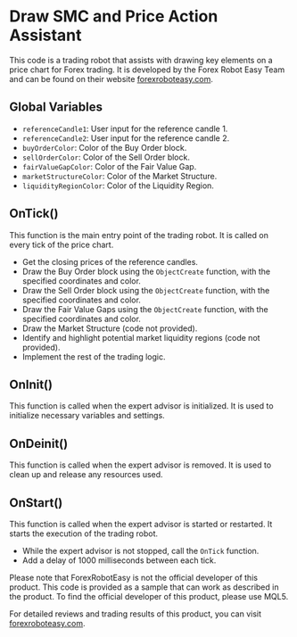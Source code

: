 # Draw SMC and Price Action Assistant

This code is a trading robot that assists with drawing key elements on a price chart for Forex trading. It is developed by the Forex Robot Easy Team and can be found on their website [forexroboteasy.com](https://forexroboteasy.com).

## Global Variables

- `referenceCandle1`: User input for the reference candle 1.
- `referenceCandle2`: User input for the reference candle 2.
- `buyOrderColor`: Color of the Buy Order block.
- `sellOrderColor`: Color of the Sell Order block.
- `fairValueGapColor`: Color of the Fair Value Gap.
- `marketStructureColor`: Color of the Market Structure.
- `liquidityRegionColor`: Color of the Liquidity Region.

## OnTick()

This function is the main entry point of the trading robot. It is called on every tick of the price chart.

- Get the closing prices of the reference candles.
- Draw the Buy Order block using the `ObjectCreate` function, with the specified coordinates and color.
- Draw the Sell Order block using the `ObjectCreate` function, with the specified coordinates and color.
- Draw the Fair Value Gaps using the `ObjectCreate` function, with the specified coordinates and color.
- Draw the Market Structure (code not provided).
- Identify and highlight potential market liquidity regions (code not provided).
- Implement the rest of the trading logic.

## OnInit()

This function is called when the expert advisor is initialized. It is used to initialize necessary variables and settings.

## OnDeinit()

This function is called when the expert advisor is removed. It is used to clean up and release any resources used.

## OnStart()

This function is called when the expert advisor is started or restarted. It starts the execution of the trading robot.

- While the expert advisor is not stopped, call the `OnTick` function.
- Add a delay of 1000 milliseconds between each tick.

Please note that ForexRobotEasy is not the official developer of this product. This code is provided as a sample that can work as described in the product. To find the official developer of this product, please use MQL5.

For detailed reviews and trading results of this product, you can visit [forexroboteasy.com](https://forexroboteasy.com/forex-robot-review/review-draw-smc-price-action-assistant-for-forex-trading/).
